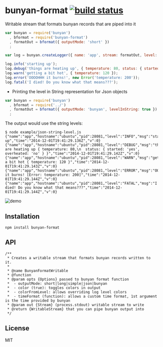 # bunyan-format [![build status](https://secure.travis-ci.org/thlorenz/bunyan-format.png)](http://travis-ci.org/thlorenz/bunyan-format)

Writable stream that formats bunyan records that are piped into it

```js
var bunyan = require('bunyan')
  , bformat = require('bunyan-format')  
  , formatOut = bformat({ outputMode: 'short' })
  ;

var log = bunyan.createLogger({ name: 'app', stream: formatOut, level: 'debug' } );

log.info('starting up');
log.debug('things are heating up', { temperature: 80, status: { started: 'yes', overheated: 'no' } });
log.warn('getting a bit hot', { temperature: 120 });
log.error('OOOOHHH it burns!', new Error('temperature: 200'));
log.fatal('I died! Do you know what that means???');
```

* Printing the level in String representation for Json objects

```js
var bunyan = require('bunyan')
  , bformat = require('../')
  , formatOut = bformat({ outputMode: 'bunyan', levelInString: true })
  ;
```

The output would use the string levels:

```
$ node example/json-string-level.js 
{"name":"app","hostname":"ubuntu","pid":28081,"level":"INFO","msg":"starting up","time":"2014-12-01T19:41:29.136Z","v":0}
{"name":"app","hostname":"ubuntu","pid":28081,"level":"DEBUG","msg":"things are heating up { temperature: 80,\n  status: { started: 'yes', overheated: 'no' } }","time":"2014-12-01T19:41:29.142Z","v":0}
{"name":"app","hostname":"ubuntu","pid":28081,"level":"WARN","msg":"getting a bit hot { temperature: 120 }","time":"2014-12-01T19:41:29.143Z","v":0}
{"name":"app","hostname":"ubuntu","pid":28081,"level":"ERROR","msg":"OOOOHHH it burns! [Error: temperature: 200]","time":"2014-12-01T19:41:29.144Z","v":0}
{"name":"app","hostname":"ubuntu","pid":28081,"level":"FATAL","msg":"I died! Do you know what that means???","time":"2014-12-01T19:41:29.144Z","v":0}
```

![demo](https://github.com/thlorenz/bunyan-format/raw/master/assets/bunyan-format-demo.gif)

## Installation

    npm install bunyan-format

## API

```
/**
 * Creates a writable stream that formats bunyan records written to it.
 * 
 * @name BunyanFormatWritable
 * @function
 * @param opts {Options} passed to bunyan format function
 *  - outputMode: short|long|simple|json|bunyan
 *  - color (true): toggles colors in output
 *  - colorFromLevel: allows overriding log level colors
 *  - timeFormat (function): allows a custom time format, 1st argument is the time provided by bunyan
 * @param out {Stream} (process.stdout) writable stream to write 
 * @return {WritableStream} that you can pipe bunyan output into
 */
```

## License

MIT
